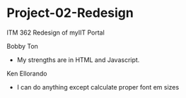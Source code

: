 # Project-02-Redesign
ITM 362 Redesign of myIIT Portal


Bobby Ton
  - My strengths are in HTML and Javascript.
  
Ken Ellorando
  - I can do anything except calculate proper font em sizes
